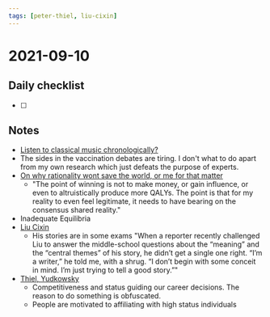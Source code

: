 ```yaml
---
tags: [peter-thiel, liu-cixin]
---
```

# 2021-09-10

## Daily checklist

* [ ]

## Notes

* [Listen to classical music chronologically?](https://scaruffi.com/music/classic.html)
* The sides in the vaccination debates are tiring. I don't what to do apart from my own research which just defeats the
  purpose of experts.
* [On why rationality wont save the world, or me for that matter](https://applieddivinitystudies.com/2020/09/05/rationality-winning/)
    * "The point of winning is not to make money, or gain influence, or even to altruistically produce more QALYs. The point
      is that for my reality to even feel legitimate, it needs to have bearing on the consensus shared reality."
* Inadequate Equilibria
* [Liu Cixin](https://www.newyorker.com/magazine/2019/06/24/liu-cixins-war-of-the-worlds)
    * His stories are in some exams
      "When a reporter recently challenged Liu to answer the middle-school questions about the “meaning” and the “central
      themes” of his story, he didn’t get a single one right. “I’m a writer,” he told me, with a shrug. “I don’t begin with
      some conceit in mind. I’m just trying to tell a good story.”"
* [Thiel, Yudkowsky](https://www.youtube.com/watch?v=lGOZsR9BIeo)
    * Competitiveness and status guiding our career decisions. The reason to do something is obfuscated.
    * People are motivated to affiliating with high status individuals
